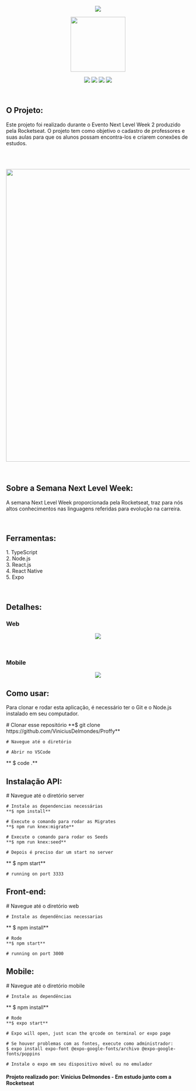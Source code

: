 <p align="center">
<img src="https://user-images.githubusercontent.com/60788150/89822927-f2fb0a00-db26-11ea-9f80-43045048804f.png" >
</p>

<p align="center">
 <img src="https://user-images.githubusercontent.com/60788150/89823121-51c08380-db27-11ea-99c7-df5bcf27822e.png" width="150">
</p>

<p align="center">
<img src="https://img.shields.io/github/languages/count/ViniciusDelmondes/Proffy">  <img src="https://img.shields.io/github/last-commit/ViniciusDelmondes/Proffy"> <img src="https://img.shields.io/github/languages/top/ViniciusDelmondes/Proffy"> <img src="https://img.shields.io/github/repo-size/ViniciusDelmondes/Proffy">
</p>

<br/>

<h2>
O Projeto:
</h2>
<p>
Este projeto foi realizado durante o Evento Next Level Week 2 produzido pela Rocketseat. O projeto tem como objetivo o cadastro de professores e suas aulas para que os alunos
possam encontra-los e criarem conexões de estudos.
</p>

<br/>

<br/>

<p align="center">
 <img src="https://user-images.githubusercontent.com/60788150/89824453-80d7f480-db29-11ea-9c6c-6f6f3e24d935.JPG" width="800">
</p>

<br/>

<h2>Sobre a Semana Next Level Week:</h2>
<p>
A semana Next Level Week proporcionada pela Rocketseat, traz para nós altos conhecimentos nas linguagens referidas para evolução na carreira.
</p>

<br/>

<h2>
Ferramentas:
</h2>
<p>
1.  TypeScript </br>
2.  Node.js </br>
3.  React.js </br>
4. React Native </br>
5. Expo </br>
</p>

<br/>

<h2>
Detalhes:
</h2>
<h3> Web </h3>
<p align="center">
 <img src="https://user-images.githubusercontent.com/60788150/89824679-e2985e80-db29-11ea-84d8-41adc2a97a68.JPG" >
</p>

<br/>

<h3> Mobile </h3>
<p align="center">
 <img src="https://user-images.githubusercontent.com/60788150/89824865-212e1900-db2a-11ea-97d8-14a84b1a8149.JPG" >
</p>

<h2>
 Como usar:
</h2>
<p>
Para clonar e rodar esta aplicação, é necessário ter o Git e o Node.js instalado em seu computador.
</p>
    # Clonar esse repositório
    **$ git clone https://github.com/ViniciusDelmondes/Proffy**
    
    # Navegue até o diretório
    
    # Abrir no VSCode
   ** $ code .**

<h2>
 Instalação API:
</h2>
<p>
    # Navegue até o diretório server
    
    # Instale as dependencias necessárias
    **$ npm install**
    
    # Execute o comando para rodar as Migrates
    **$ npm run knex:migrate**
    
    # Execute o comando para rodar os Seeds
    **$ npm run knex:seed**
    
    # Depois é preciso dar um start no server
   ** $ npm start**
    
    # running on port 3333
</p>

<h2>
 Front-end:
</h2>
<p>
    # Navegue até o diretório web
    
    # Instale as dependências necessarias
   ** $ npm install**
    
    # Rode
    **$ npm start**
    
    # running on port 3000
</p>

<h2>
	Mobile:
</h2>
<p>
    # Navegue até o diretório mobile
    
    # Instale as dependências
   ** $ npm install**
    
    # Rode
    **$ expo start**
    
    # Expo will open, just scan the qrcode on terminal or expo page
    
    # Se houver problemas com as fontes, execute como administrador:
    $ expo install expo-font @expo-google-fonts/archivo @expo-google-fonts/poppins
    
    # Instale o expo em seu dispositivo móvel ou no emulador
</p>

<h4>
 Projeto realizado por: Vinicius Delmondes - Em estudo junto com a Rocketseat
</h4>

